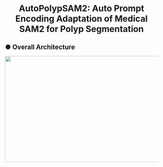 <h1 align="center">AutoPolypSAM2: Auto Prompt Encoding Adaptation of Medical SAM2 for Polyp Segmentation</h1>

## ● Overall Architecture
 <div align="center"><img width="880" height="350" src="https://github.com/MedicineToken/Medical-SAM2/blob/main/vis/framework.png"></div>
